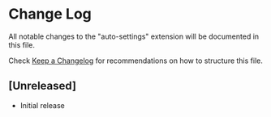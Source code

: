 # Change Log

All notable changes to the "auto-settings" extension will be documented in this file.

Check [Keep a Changelog](http://keepachangelog.com/) for recommendations on how to structure this file.

## [Unreleased]

- Initial release